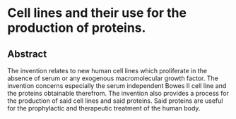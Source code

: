 # Cell lines and their use for the production of proteins.

## Abstract
The invention relates to new human cell lines which proliferate in the absence of serum or any exogenous macromolecular growth factor. The invention concerns especially the serum independent Bowes II cell line and the proteins obtainable therefrom. The invention also provides a process for the production of said cell lines and said proteins. Said proteins are useful for the prophylactic and therapeutic treatment of the human body.